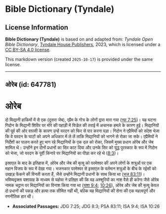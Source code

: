 # Bible Dictionary (Tyndale)

## License Information

**Bible Dictionary (Tyndale)** is based on and adapted from: _Tyndale Open Bible Dictionary_, [Tyndale House Publishers](https://tyndaleopenresources.com/), 2023, which is licensed under a [CC BY-SA 4.0 license](https://creativecommons.org/licenses/by-sa/4.0/legalcode.en).

This markdown version (created `2025-10-17`) is provided under the same license.



--------------------------------

## ओरेब (id: 647781)

ओरेब
====

दो मिद्यानी हाकिमों में से एक (दूसरा जेब), एप्रैम के गोत्र के लोगों द्वारा मारा गया ([न्या 7:25](https://ref.ly/Judg7:25))। यह घटना गिदोन के मिद्यानी शिविर पर मोरे की पहाड़ी में यिज्रेल की तराई में अचानक हमले के कारण हुई। मिद्यानियों की पूर्व की ओर वापसी के कारण उन्हें यरदन को फिर से पार करना पड़ा। गिदोन ने एप्रैमियों को संदेश भेजा कि वे यरदन के घाटों को अपने अधिकार में ले लें ताकि मिद्यानियों को भागने से रोका जा सके। एप्रैमियों ने निर्देशों का पालन करते हुए भाग रहे मिद्यानियों के एक दल को रोका, जिसमें मुख्य प्रधान ओरेब और जेब शामिल थे। उन्होंने इन दोनों प्रधानों का सिर काट दिया और उनके सिर को युद्ध पुरस्कार के रूप में गिदोन को भेजा, जो यरदन के पूर्वी किनारे पर मिद्यानियों का पीछा कर रहे थे ([8:3](https://ref.ly/Judg8:3))।

इस्राएल के बाद के इतिहास में, ओरेब और जेब की मृत्यु को परमेश्वर की अपने लोगों के शत्रुओं पर एक महान विजय के रूप में देखा गया। भजनकार परमेश्वर से इस्राएल के वर्तमान शत्रुओं के बीच के रईसों को उखाड़ फेंकने की विनती करता हैं, जैसे उन्होंने मिद्यानी प्रधानों के साथ किया था ([भज 83:11](https://ref.ly/Ps83:11))। भविष्यद्वक्ता यशायाह के माध्यम से यहोवा ने प्रतिज्ञा की कि वह अश्शूरियों का नाश वैसे ही करेगा जैसे ओरेब नामक चट्टान पर मिद्यानियों का विनाश किया गया था ([यशा 9:4](https://ref.ly/Isa9:4); [10:26](https://ref.ly/Isa10:26)), ओरेब और जेब की मृत्यु केवल दो प्रधानों की पकड़ और हत्या तक सीमित नहीं थी, बल्कि यह मिद्यानियों की सेना की एक महत्वपूर्ण और रणनीतिक हार थी।

* **Associated Passages:** JDG 7:25; JDG 8:3; PSA 83:11; ISA 9:4; ISA 10:26

